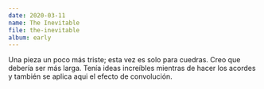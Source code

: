```yaml
---
date: 2020-03-11
name: The Inevitable
file: the-inevitable
album: early
---
```


Una pieza un poco más triste; esta vez es solo para cuedras. Creo que debería ser más larga. Tenía ideas increíbles mientras de hacer los acordes y también se aplica aqui el efecto de convolución.
